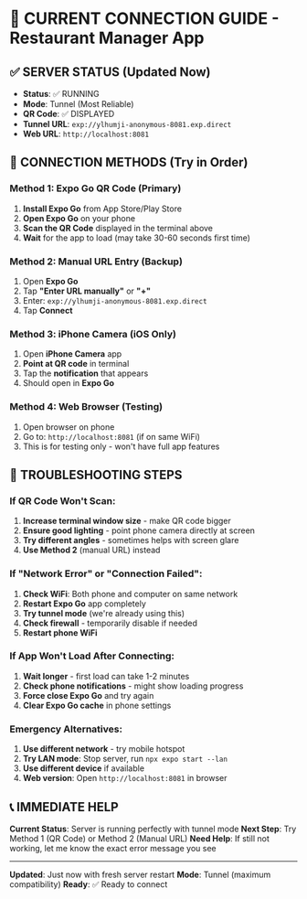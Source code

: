 # 📱 CURRENT CONNECTION GUIDE - Restaurant Manager App

## ✅ SERVER STATUS (Updated Now)
- **Status**: ✅ RUNNING
- **Mode**: Tunnel (Most Reliable)
- **QR Code**: ✅ DISPLAYED
- **Tunnel URL**: `exp://ylhumji-anonymous-8081.exp.direct`
- **Web URL**: `http://localhost:8081`

## 🎯 CONNECTION METHODS (Try in Order)

### Method 1: Expo Go QR Code (Primary)
1. **Install Expo Go** from App Store/Play Store
2. **Open Expo Go** on your phone
3. **Scan the QR Code** displayed in the terminal above
4. **Wait** for the app to load (may take 30-60 seconds first time)

### Method 2: Manual URL Entry (Backup)
1. Open **Expo Go**
2. Tap **"Enter URL manually"** or **"+"**
3. Enter: `exp://ylhumji-anonymous-8081.exp.direct`
4. Tap **Connect**

### Method 3: iPhone Camera (iOS Only)
1. Open **iPhone Camera** app
2. **Point at QR code** in terminal
3. Tap the **notification** that appears
4. Should open in **Expo Go**

### Method 4: Web Browser (Testing)
1. Open browser on phone
2. Go to: `http://localhost:8081` (if on same WiFi)
3. This is for testing only - won't have full app features

## 🔧 TROUBLESHOOTING STEPS

### If QR Code Won't Scan:
1. **Increase terminal window size** - make QR code bigger
2. **Ensure good lighting** - point phone camera directly at screen
3. **Try different angles** - sometimes helps with screen glare
4. **Use Method 2** (manual URL) instead

### If "Network Error" or "Connection Failed":
1. **Check WiFi**: Both phone and computer on same network
2. **Restart Expo Go** app completely
3. **Try tunnel mode** (we're already using this)
4. **Check firewall** - temporarily disable if needed
5. **Restart phone WiFi**

### If App Won't Load After Connecting:
1. **Wait longer** - first load can take 1-2 minutes
2. **Check phone notifications** - might show loading progress
3. **Force close Expo Go** and try again
4. **Clear Expo Go cache** in phone settings

### Emergency Alternatives:
1. **Use different network** - try mobile hotspot
2. **Try LAN mode**: Stop server, run `npx expo start --lan`
3. **Use different device** if available
4. **Web version**: Open `http://localhost:8081` in browser

## 📞 IMMEDIATE HELP

**Current Status**: Server is running perfectly with tunnel mode
**Next Step**: Try Method 1 (QR Code) or Method 2 (Manual URL)
**Need Help**: If still not working, let me know the exact error message you see

---
**Updated**: Just now with fresh server restart
**Mode**: Tunnel (maximum compatibility)
**Ready**: ✅ Ready to connect
